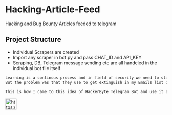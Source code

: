 # Hacking-Article-Feed
Hacking and Bug Bounty Articles feeded to telegram

## Project Structure
- Individual Scrapers are created
- Import any scraper in bot.py and pass CHAT_ID and API_KEY
- Scraping, DB, Telegram message sending etc are all handeled in the individual bot file itself


```txt
Learning is a continous process and in field of security we need to stay up-to date with tools and newer exploits. Great Blog sites like PortSwigger Research Blogs, Pentester Blogs and so many security researchers are running there Blog sites for the same.
But the problem was that they use to get extinguish in my Emails list or I may call that I be so lazy that onces ignored is a forever ignored, also the problem that not all of them have RSS Feed which means if I have to be checking them manually then it's a process that gets boring too quickly because many Bloggers blog infrequently and only when they does finding something blah blah blah ...

This is how I came to this idea of HackerByte Telegram Bot and use it as a notifier for myself whenever a new Blog comes in on any of my favourite sites.
```

<p>
  <a href="https://t.me/HackerByteHere">
  <img src="https://www.vectorlogo.zone/logos/telegram/telegram-tile.svg" width="35" alt="https://t.me/HackerByteHere">
  </a>
</p>
